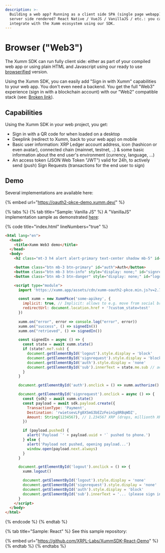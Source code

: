 ```yaml
---
description: >-
  Building a web app? Running as a client side SPA (single page webapp) or
  server side rendered? React Native / VueJS / VanillaJS / etc.: you can
  integrate with the Xumm ecosystem using our SDK.
---
```


# Browser ("Web3")

The Xumm SDK can run fully client side: either as part of your compiled web app or using plain HTML and Javascript using our ready to use [browserified](https://xumm.app/assets/cdn/xumm.min.js) version.

Using the Xumm SDK, you can easily add "Sign in with Xumm" capabilities to your web app. You don't even need a backend. You get the full "Web3" experience (sign in with a blockchain account) with our "Web2" compatible stack (see: [Broken link](broken-reference "mention")).

## Capabilities

Using the Xumm SDK in your web project, you get:

* Sign in with a QR code for when loaded on a desktop
* Deeplink (redirect to Xumm, back to your web app) on mobile
* Basic user information: XRP Ledger account address, icon (hashicon or even avatar), connected chain (mainnet, testnet, ..) & some basic information about the end user's environment (currency, language, ...)
* An access token (JSON Web Token "JWT") valid for 24h, to actively send (push) Sign Requests (transactions for the end user to sign)

## Demo

Several implementations are available here:

{% embed url="https://oauth2-pkce-demo.xumm.dev/" %}

{% tabs %}
{% tab title="Sample: Vanilla JS" %}
A "VanillaJS" implementation sample as demonstrated [here](https://oauth2-pkce-demo.xumm.dev/jsmodule-payload):

{% code title="index.html" lineNumbers="true" %}
```html
<html lang="en">
  <head>
    <title>Xumm Web3 demo</title>
  </head>
  <body>
    <h2 class="mt-3 h4 alert alert-primary text-center shadow mb-5" id="sub">... (please sign in)</h2>

    <button class="btn mb-3 btn-primary" id="auth">Auth</button>
    <button class="btn mb-3 btn-info" style="display: none;" id="signrequest">Sample Payment (Sign request)</button>
    <button class="btn mb-3 btn-danger" style="display: none;" id="logout">Logout</button>

    <script type="module">
      import 'https://xumm.app/assets/cdn/xumm-oauth2-pkce.min.js?v=2.7.1'

      const xumm = new XummPkce('some-apikey', {
        implicit: true, // Implicit: allows to e.g. move from social browser to stock browser
        redirectUrl: document.location.href + '?custom_state=test'
      })
      
      xumm.on("error", error => console.log("error", error))
      xumm.on("success", () => signedIn())
      xumm.on("retrieved", () => signedIn())

      const signedIn = async () => {
        const state = await xumm.state()
        if (state?.me?.sub) {
          document.getElementById('logout').style.display = 'block'
          document.getElementById('signrequest').style.display = 'block'
          document.getElementById('auth').style.display = 'none'
          document.getElementById('sub').innerText = state.me.sub // account address
        }
      }

      document.getElementById('auth').onclick = () => xumm.authorize().catch(e => console.log('e', e))

      document.getElementById('signrequest').onclick = async () => {
        const {sdk} = await xumm.state()
        const payload = await sdk.payload.create({
          TransactionType: 'Payment',
          Destination: 'rwietsevLFg8XSmG3bEZzFein1g8RBqWDZ',
          Amount: String(1234567), // 1.234567 XRP (drops, millionth XRP)
        })

        if (payload.pushed) {
          alert('Payload `' + payload.uuid + '` pushed to phone.')
        } else {
          alert('Payload not pushed, opening payload...')
          window.open(payload.next.always)
        }
      }

      document.getElementById('logout').onclick = () => {
        xumm.logout()

        document.getElementById('logout').style.display = 'none'
        document.getElementById('signrequest').style.display = 'none'
        document.getElementById('auth').style.display = 'block'
        document.getElementById('sub').innerText = '... (please sign in)'
      }
    </script>
  </body>
</html>
```
{% endcode %}
{% endtab %}

{% tab title="Sample: React" %}
See this sample repository:

{% embed url="https://github.com/XRPL-Labs/XummSDK-React-Demo" %}
{% endtab %}
{% endtabs %}
